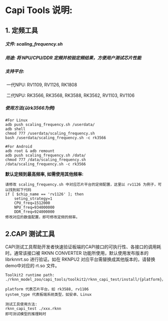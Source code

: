 # Capi Tools 说明:

## 1. 定频工具

##### 	文件: scaling_frequency.sh

##### 	用途: 将 NPU/CPU/DDR 定频并校验定频结果，方便用户测试芯片性能

##### 	支持平台: 

​		一代NPU: RV1109, RV1126, RK1808

​		二代NPU: RK3566, RK3568, RK3588, RK3562, RV1103, RV1106

##### 	使用方法(以rk3566为例)

```
#For Linux
adb push scaling_frequency.sh /userdata/
adb shell
chmod 777 /userdata/scaling_frequency.sh
bash /userdata/scaling_frequency.sh -c rk3566

#For Android
adb root & adb remount
adb push scaling_frequency.sh /data/
chmod 777 /data/scaling_frequency.sh
/data/scaling_frequency.sh -c rk3566
```

**默认定频到最高频率, 如需使用其他频率:**

```
请修改 scaling_frequency.sh 中对应芯片平台的定频配置，这里以 rv1126 为例子，可以找到如下代码
if [ $chip_name == 'rv1126' ]; then
    seting_strategy=1
    CPU_freq=1512000
    NPU_freq=934000000
    DDR_freq=924000000
修改对应的数值配置，即可修改定频的频率。
```



## 2.CAPI 测试工具

CAPI测试工具帮助开发者快速验证板端的CAPI接口的可执行性、各接口的调用耗时。通常该接口被 RKNN CONVERTER 功能所使用，默认使用发布版本的 librknnrt.so 进行验证。如在 RKNPU2 对应平台需替换成其他版本的，请替换demo中对应的 rt.so 文件。

```
Toolkit2 runtime path:
./rknn_model_zoo/capi_tools/toolkit2/rknn_capi_test/install/{platform}/{system_type}/rknn_capi_test/lib/librknnrt.so

platform 代表芯片平台，如 rk3588, rv1106
system_type 代表板端系统类型，如安卓、Linux
```

```
测试工具使用方法:
rknn_capi_test ./xxx.rknn 
即可测试模型的推理耗时
```

